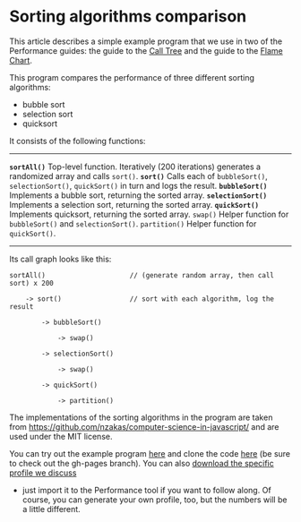# Sorting algorithms comparison

This article describes a simple example program that we use in two of
the Performance guides: the guide to the [Call
Tree](call_tree.md) and the guide to the
[Flame Chart](https://developer.mozilla.org/en-US/docs/Tools/Performance/Flame_Chart).

This program compares the performance of three different sorting
algorithms:

-   bubble sort
-   selection sort
-   quicksort

It consists of the following functions:

  ----------------------- ---------------------------------------------------------------------------------------------------
  **`sortAll()`**         Top-level function. Iteratively (200 iterations) generates a randomized array and calls `sort()`.
  **`sort()`**            Calls each of `bubbleSort()`, `selectionSort()`, `quickSort()` in turn and logs the result.
  **`bubbleSort()`**      Implements a bubble sort, returning the sorted array.
  **`selectionSort()`**   Implements a selection sort, returning the sorted array.
  **`quickSort()`**       Implements quicksort, returning the sorted array.
  `swap()`                Helper function for `bubbleSort()` and `selectionSort()`.
  `partition()`           Helper function for `quickSort()`.
  ----------------------- ---------------------------------------------------------------------------------------------------

Its call graph looks like this:

    sortAll()                     // (generate random array, then call sort) x 200

        -> sort()                 // sort with each algorithm, log the result

            -> bubbleSort()

                -> swap()

            -> selectionSort()

                -> swap()

            -> quickSort()

                -> partition()

The implementations of the sorting algorithms in the program are taken
from <https://github.com/nzakas/computer-science-in-javascript/> and are
used under the MIT license.

You can try out the example program
[here](https://mdn.github.io/performance-scenarios/js-call-tree-1/index.html)
and clone the code [here](https://github.com/mdn/performance-scenarios)
(be sure to check out the gh-pages branch). You can also [download the
specific profile we
discuss](https://github.com/mdn/performance-scenarios/tree/gh-pages/js-call-tree-1/profile)
- just import it to the Performance tool if you want to follow along. Of
course, you can generate your own profile, too, but the numbers will be
a little different.
